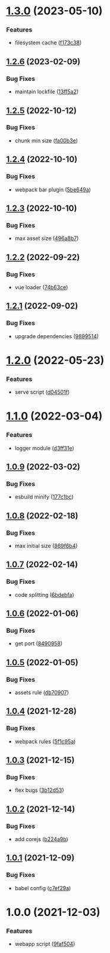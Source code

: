 # [1.3.0](https://github.com/akijoey/webapp/compare/v1.2.6...v1.3.0) (2023-05-10)


### Features

* filesystem cache ([f173c38](https://github.com/akijoey/webapp/commit/f173c38d7cd26a5515a130a97f80d142d36ee0d9))

## [1.2.6](https://github.com/akijoey/webapp/compare/v1.2.5...v1.2.6) (2023-02-09)


### Bug Fixes

* maintain lockfile ([13ff5a2](https://github.com/akijoey/webapp/commit/13ff5a23abe885c547cba4d17f103237e6802dc4))

## [1.2.5](https://github.com/akijoey/webapp/compare/v1.2.4...v1.2.5) (2022-10-12)


### Bug Fixes

* chunk min size ([fa00b3e](https://github.com/akijoey/webapp/commit/fa00b3e392447a72e3e30deecfdc6e3ce0d50a2d))

## [1.2.4](https://github.com/akijoey/webapp/compare/v1.2.3...v1.2.4) (2022-10-10)


### Bug Fixes

* webpack bar plugin ([5be649a](https://github.com/akijoey/webapp/commit/5be649ad811a3cf2be30f7a9344c06dd7ccc7352))

## [1.2.3](https://github.com/akijoey/webapp/compare/v1.2.2...v1.2.3) (2022-10-10)


### Bug Fixes

* max asset size ([496a8b7](https://github.com/akijoey/webapp/commit/496a8b7eb38864bbf7c8accc321a2bec4ee20f34))

## [1.2.2](https://github.com/akijoey/webapp/compare/v1.2.1...v1.2.2) (2022-09-22)


### Bug Fixes

* vue loader ([74b63ce](https://github.com/akijoey/webapp/commit/74b63cec563958a6bb198ad05e00e0d731017821))

## [1.2.1](https://github.com/akijoey/webapp/compare/v1.2.0...v1.2.1) (2022-09-02)


### Bug Fixes

* upgrade dependencies ([9899514](https://github.com/akijoey/webapp/commit/989951433f838c7d252fd071d8a4b6146ef150fd))

# [1.2.0](https://github.com/akijoey/webapp/compare/v1.1.0...v1.2.0) (2022-05-23)


### Features

* serve script ([d04501f](https://github.com/akijoey/webapp/commit/d04501f4dba389d474b110f9b791a02edc05c4cf))

# [1.1.0](https://github.com/akijoey/webapp/compare/v1.0.9...v1.1.0) (2022-03-04)


### Features

* logger module ([d3ff31e](https://github.com/akijoey/webapp/commit/d3ff31e09d040a50b90ab22c6fbaf4ae8f5ee347))

## [1.0.9](https://github.com/akijoey/webapp/compare/v1.0.8...v1.0.9) (2022-03-02)


### Bug Fixes

* esbuild minify ([177c1bc](https://github.com/akijoey/webapp/commit/177c1bcd0e4d4e4df27958cb88ebd13d13df0a23))

## [1.0.8](https://github.com/akijoey/webapp/compare/v1.0.7...v1.0.8) (2022-02-18)


### Bug Fixes

* max initial size ([869f6b4](https://github.com/akijoey/webapp/commit/869f6b44a7a60a6ef7102f896cd95fb5087ccb81))

## [1.0.7](https://github.com/akijoey/webapp/compare/v1.0.6...v1.0.7) (2022-02-14)


### Bug Fixes

* code splitting ([6bdebfa](https://github.com/akijoey/webapp/commit/6bdebfaedc298e16af419ec5795a6ce7ef1419f1))

## [1.0.6](https://github.com/akijoey/webapp/compare/v1.0.5...v1.0.6) (2022-01-06)


### Bug Fixes

* get port ([8490958](https://github.com/akijoey/webapp/commit/8490958c31cf7f86826a414d5186df10bd5426be))

## [1.0.5](https://github.com/akijoey/webapp/compare/v1.0.4...v1.0.5) (2022-01-05)


### Bug Fixes

* assets rule ([db70907](https://github.com/akijoey/webapp/commit/db7090712d9f11757abbca2e9a87a9d49127c5a0))

## [1.0.4](https://github.com/akijoey/webapp/compare/v1.0.3...v1.0.4) (2021-12-28)


### Bug Fixes

* webpack rules ([5f1c95a](https://github.com/akijoey/webapp/commit/5f1c95ad56c4debf5dc0b33b6f0b702d721d5f51))

## [1.0.3](https://github.com/akijoey/webapp/compare/v1.0.2...v1.0.3) (2021-12-15)


### Bug Fixes

* flex bugs ([3b12d53](https://github.com/akijoey/webapp/commit/3b12d53b942b946495277d914b3bd4c50c964776))

## [1.0.2](https://github.com/akijoey/webapp/compare/v1.0.1...v1.0.2) (2021-12-14)


### Bug Fixes

* add corejs ([b224a9b](https://github.com/akijoey/webapp/commit/b224a9bec08ad98476201c5ea2e4ac3d2e20659d))

## [1.0.1](https://github.com/akijoey/webapp/compare/v1.0.0...v1.0.1) (2021-12-09)


### Bug Fixes

* babel config ([c7ef29a](https://github.com/akijoey/webapp/commit/c7ef29a507e1ac2e4da4e8ba2bd67ecaec7eff2c))

# 1.0.0 (2021-12-03)


### Features

* webapp script ([9faf504](https://github.com/akijoey/webapp/commit/9faf504f9b3d3f4137a3710a3cbb00be28849de6))
